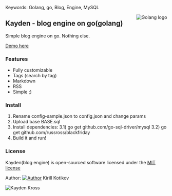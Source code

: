 Keywords: Golang, go, Blog, Engine, MySQL

<img src="http://golang.org/doc/gopher/frontpage.png" alt="Golang logo" align="right"/>

## Kayden - blog engine on go(golang)

Simple blog engine on go. Nothing else.

[Demo here](https://liamka.me)

### Features
- Fully customizable
- Tags (search by tag)
- Markdown
- RSS
- Simple ;)

### Install

1) Rename config-sample.json to config.json and change params
2) Upload base BASE.sql
3) Install dependencies:
	3.1) go get github.com/go-sql-driver/mysql
	3.2) go get github.com/russross/blackfriday
3) Build it and run!

### License

Kayden(blog engine) is open-sourced software licensed under the [MIT license](http://opensource.org/licenses/MIT)

Author: [![Author](https://liamka.me/public/favicon.ico)](https://liamka.me) Kirill Kotikov

![Kayden Kross](http://i.imgur.com/JN8TQxa.jpg)